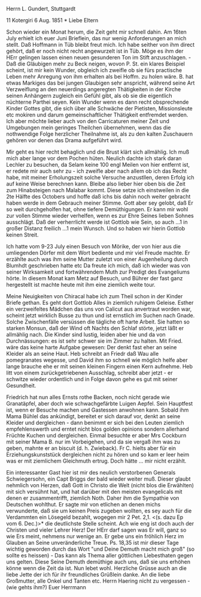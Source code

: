 Herrn L. Gundert, Stuttgardt

11 Kotergiri 6 Aug. 1851
 <Mittwoch>*
Liebe Eltern

Schon wieder ein Monat herum, die Zeit geht mir schnell dahin. Am 16ten July erhielt ich euer Juni Brieflein, das nur wenig Anforderungen an mich stellt. Daß Hoffmann in Tüb bleibt freut mich. Ich habe seither von ihm direct gehört, daß er noch nicht recht angewurzelt ist in Tüb. Möge es ihm der HErr gelingen lassen einen neuen gesunderen Ton im Stift anzuschlagen. - Daß die Gläubigen mehr zu Beck neigen, wovon P. St. ein klares Beispiel scheint, ist mir kein Wunder, obgleich ich zweifle ob sie fürs practische Leben mehr Anregung von ihm erhalten als bei Hoffm. zu holen wäre. B. hat etwas Markiges das bei jungen Glaubigen sehr anspricht, während seine Art Verzweiflung an den neuerdings angeregten Thätigkeiten in der Kirche seinen Anhängern zugleich ein Gefühl gibt, als ob sie die eigentlich nüchterne Parthei seyen. Kein Wunder wenn es dann recht obsprechende Kinder Gottes gibt, die sich über alle Schwäche der Pietisten, Missionsleute etc mokiren und darum gemeinschaftlicher Thätigkeit entfremdet werden. Ich aber möchte lieber auch von den Carricaturen meiner Zeit und Umgebungen mein geringes Theilchen übernehmen, wenn das die nothwendige Folge herzlicher Theilnahme ist, als zu den kalten Zuschauern gehören vor denen das Drama aufgeführt wird.

Mir geht es hier recht behaglich und die Brust klärt sich allmählig. Ich muß mich aber lange vor dem Pochen hüten. Neulich dachte ich stark daran Lechler zu besuchen, da Selam keine 100 engl Meilen von hier entfernt ist, er redete mir auch sehr zu - ich zweifle aber nach allem ob ich das Recht habe, mit meiner Erholungszeit solche Versuche anzustllen, deren Erfolg ich auf keine Weise berechnen kann. Bleibe also lieber hier oben bis die Zeit zum Hinabsteigen nach Malabar kommt. Diese setze ich einstweilen in die 2te Hälfte des Octobers und hoffe daß ichs bis dahin noch weiter gebracht haben werde in dem Gebrauch meiner Stimme. Gott aber sey gelobt, daß Er so weit durchgeholfen hat, ohne tiefere Demüthigungen. Er kann mir wohl zur vollen Stimme wieder verhelfen, wenn es zur Ehre Seines lieben Sohnes ausschlägt. Daß der verherrlicht werde ist Gottlob wie Sein, so auch ...1 in großer Distanz freilich ...1 mein Wunsch. Und so haben wir hierin Gottlob keinen Streit.

Ich hatte vom 9-23 July einen Besuch von Mörike, der von hier aus die umliegenden Dörfer mit dem Wort bediente und mir viel Freude machte. Er erzählte auch was ihm seine Mutter zuletzt von einer Augenheilung durch Blumhdt geschrieben hatte etc Da freute ich mich, daß ich wieder was von seiner Wirksamkeit und fortwährendem Muth zur Predigt des Evangeliums hörte. In diesem Monat kam Metz auf Besuch, und Bührer der fast ganz hergestellt ist machte heute mit ihm eine ziemlich weite tour.

Meine Neuigkeiten von Chiracal habe ich zum Theil schon in der Kinder Briefe gethan. Es geht dort Gottlob Alles in ziemlich ruhigem Geleise. Esther ein verzweifeltes Mädchen das uns von Calicut aus anvertraut worden war, scheint jetzt wirklich Busse zu thun und ist ernstlich im Suchen nach Gnade. Solche Zwischenfälle versüssen die tägliche oft harte Arbeit. Sie hatten so starken Monsun, daß der Wind oft Nachts den Schlaf störte, jetzt läßt er allmählig nach. Die Kinder sind lustig, leiden aber hie und da von Durchnässungen: es ist sehr schwer sie im Zimmer zu halten. Mit Fried. wäre das keine harte Aufgabe gewesen: Der denkt fast eher an seine Kleider als an seine Haut. Heb schreibt an Friedr daß Wau alle pomegranates wegesse, und David ihm so schnell wie möglich helfe aber lange brauche ehe er mit seinen kleinen Fingern einen Kern aufnehme. Heb litt von einem zurückgetriebenen Ausschlag, schreibt aber jetzt - er schwitze wieder ordentlich und in Folge davon gehe es gut mit seiner Gesundheit.

Friedrich hat nun alles Ernsts rothe Backen, noch nicht gerade wie Granatäpfel, aber doch wie schwachgefärbte Luigen Aepfel. Sein Hauptfest ist, wenn er Besuche machen und Gastessen anwohnen kann. Sobald ihm Mama Bühlel das ankündigt, bereitet er sich darauf vor, denkt an seine Kleider und dergleichen - dann benimmt er sich bei den Leuten ziemlich empfehlenswerth und erntet nicht blos golden opinions sondern allerhand Früchte Kuchen und dergleichen. Einmal besuchte er aber Mrs Cockburn mit seiner Mama B. nur im Vorbeigehen, und da sie vergaß ihm was zu geben, mahnte er an biscuit (d. h. Zwieback). Fr C. hielts aber für ein Erziehungskunststück dergleichen nicht zu hören und so kam er leer heim was er mit ziemlichem Gleichmuth ertrug. Doch hätte ... mir nicht erzählt.

Ein interessanter Gast hier ist mir des neulich verstorbenen Generals Schwiegersohn, ein Capt Briggs der bald wieder weiter muß. Dieser glaubt nehmlich von Herzen, daß Gott in Christo die Welt (nicht blos die Erwählten) mit sich versühnt hat, und hat darüber mit den meisten evangelicals mit denen er zusammentrifft, ziemlich Noth. Daher ihm die Sympathie von Deutschen wohlthut. Er sagte mir von etlichen an denen michs verwunderte, daß sie um keinen Preis zugeben wollten, es sey auch für die Verdammten ein Lösegeld bezahlt, wogegen mir 2 Pet. 2,1. <(s. dazu Ep vom 6. Dec.)>* die deutlichste Stelle scheint. Ach wie eng ist doch auch der Christen und vieler Lehrer Herz! Der HErr darf sagen was Er will, ganz so wie Ers meint, nehmens nur wenige an. Er gebe uns ein fröhlich Herz im Glauben an Seine unveränderliche Treue. Ps. 18,35 ist mir dieser Tage wichtig geworden durch das Wort "und Deine Demuth macht mich groß" (so sollte es heissen) - Das kann als Thema aller göttlichen Liebesthaten gegen uns gelten. Diese Seine Demuth demüthige auch uns, daß sie uns erhöhen könne wenn die Zeit da ist. 
Nun lebet wohl. Herzliche Grüsse auch an die liebe Jette der ich für ihr freundliches Grüßlein danke. An die liebe Großmutter, alle Onkel und Tanten etc. Herrn Haering nicht zu vergessen - (wie gehts ihm?)
 Euer Herrmann

